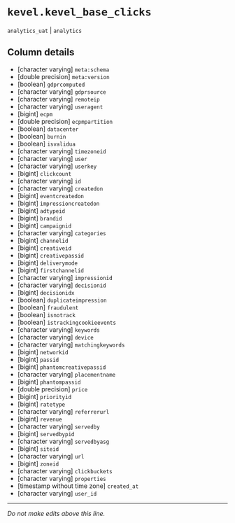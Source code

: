 # `kevel.kevel_base_clicks`
`analytics_uat` | `analytics`

## Column details
* [character varying] `meta:schema`
* [double precision] `meta:version`
* [boolean]   `gdprcomputed`
* [character varying] `gdprsource`
* [character varying] `remoteip`
* [character varying] `useragent`
* [bigint]    `ecpm`
* [double precision] `ecpmpartition`
* [boolean]   `datacenter`
* [boolean]   `burnin`
* [boolean]   `isvalidua`
* [character varying] `timezoneid`
* [character varying] `user`
* [character varying] `userkey`
* [bigint]    `clickcount`
* [character varying] `id`
* [character varying] `createdon`
* [bigint]    `eventcreatedon`
* [bigint]    `impressioncreatedon`
* [bigint]    `adtypeid`
* [bigint]    `brandid`
* [bigint]    `campaignid`
* [character varying] `categories`
* [bigint]    `channelid`
* [bigint]    `creativeid`
* [bigint]    `creativepassid`
* [bigint]    `deliverymode`
* [bigint]    `firstchannelid`
* [character varying] `impressionid`
* [character varying] `decisionid`
* [bigint]    `decisionidx`
* [boolean]   `duplicateimpression`
* [boolean]   `fraudulent`
* [boolean]   `isnotrack`
* [boolean]   `istrackingcookieevents`
* [character varying] `keywords`
* [character varying] `device`
* [character varying] `matchingkeywords`
* [bigint]    `networkid`
* [bigint]    `passid`
* [bigint]    `phantomcreativepassid`
* [character varying] `placementname`
* [bigint]    `phantompassid`
* [double precision] `price`
* [bigint]    `priorityid`
* [bigint]    `ratetype`
* [character varying] `referrerurl`
* [bigint]    `revenue`
* [character varying] `servedby`
* [bigint]    `servedbypid`
* [character varying] `servedbyasg`
* [bigint]    `siteid`
* [character varying] `url`
* [bigint]    `zoneid`
* [character varying] `clickbuckets`
* [character varying] `properties`
* [timestamp without time zone] `created_at`
* [character varying] `user_id`

-------------------------------------------------------------------------------
*Do not make edits above this line.*
